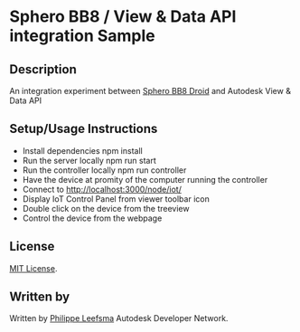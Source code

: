 # Sphero BB8 / View & Data API integration Sample


## Description
An integration experiment between [Sphero BB8 Droid](http://store.sphero.com/products/bb-8-by-sphero?gclid=CMv-pNDXycoCFQb3wgodvgcAfA) and Autodesk View & Data API

## Setup/Usage Instructions

* Install dependencies
		npm install
* Run the server locally
		npm run start
* Run the controller locally
		npm run controller
* Have the device at promity of the computer running the controller    
* Connect to 
[http://localhost:3000/node/iot/](http://localhost:3000/node/iot)
* Display IoT Control Panel from viewer toolbar icon
* Double click on the device from the treeview
* Control the device from the webpage

## License

[MIT License](http://opensource.org/licenses/MIT).

## Written by 

Written by [Philippe Leefsma](http://adndevblog.typepad.com/cloud_and_mobile/philippe-leefsma.html)
Autodesk Developer Network.

